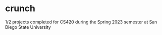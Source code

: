# crunch
1/2 projects completed for CS420 during the Spring 2023 semester at San Diego State University
